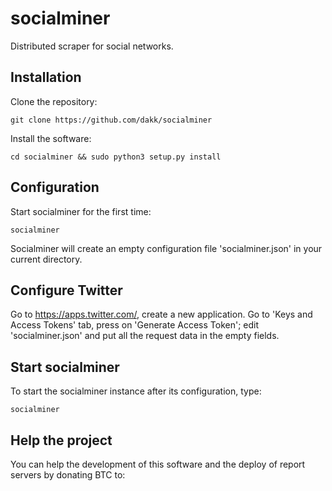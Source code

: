 socialminer
===

Distributed scraper for social networks.


Installation
---
Clone the repository:

```git clone https://github.com/dakk/socialminer```

Install the software:

```cd socialminer && sudo python3 setup.py install```


Configuration
---
Start socialminer for the first time:

```socialminer```

Socialminer will create an empty configuration file 'socialminer.json' in your current directory.


Configure Twitter
---
Go to https://apps.twitter.com/, create a new application.
Go to 'Keys and Access Tokens' tab, press on 'Generate Access Token'; edit 'socialminer.json' and put all the request data in the empty fields.


Start socialminer
---
To start the socialminer instance after its configuration, type:

```socialminer```


Help the project
---

You can help the development of this software and the deploy of report servers by donating BTC to: 